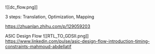 
![[dc_flow.png]]

3 steps: Translation, Optimization, Mapping

https://zhuanlan.zhihu.com/p/129059203


ASIC Design Flow
![[RTL_TO_GDSII.png]]
https://www.linkedin.com/pulse/asic-design-flow-introduction-timing-constraints-mahmoud-abdellatif


